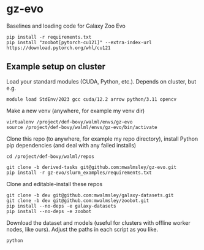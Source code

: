 # gz-evo
Baselines and loading code for Galaxy Zoo Evo

    pip install -r requirements.txt
    pip install "zoobot[pytorch-cu121]" --extra-index-url https://download.pytorch.org/whl/cu121


## Example setup on cluster

Load your standard modules (CUDA, Python, etc.). Depends on cluster, but e.g.

    module load StdEnv/2023 gcc cuda/12.2 arrow python/3.11 opencv

Make a new venv (anywhere, for example my venv dir)

    virtualenv /project/def-bovy/walml/envs/gz-evo
    source /project/def-bovy/walml/envs/gz-evo/bin/activate

Clone this repo (to anywhere, for example my repo directory), install Python pip dependencies (and deal with any failed installs)

    cd /project/def-bovy/walml/repos

    git clone -b derived-tasks git@github.com:mwalmsley/gz-evo.git
    pip install -r gz-evo/slurm_examples/requirements.txt

Clone  and editable-install these repos


    git clone -b dev git@github.com:mwalmsley/galaxy-datasets.git
    git clone -b dev git@github.com:mwalmsley/zoobot.git
    pip install --no-deps -e galaxy-datasets
    pip install --no-deps -e zoobot

Download the dataset and models (useful for clusters with offline worker nodes, like ours). Adjust the paths in each script as you like.

    python 
